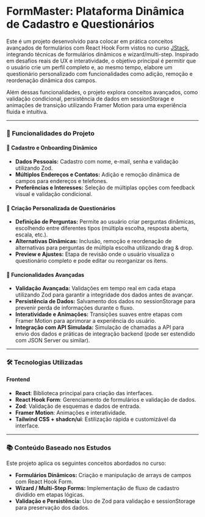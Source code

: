 # FormMaster: Plataforma Dinâmica de Cadastro e Questionários

Este é um projeto desenvolvido para colocar em prática conceitos avançados de formulários com React Hook Form vistos no curso [JStack](https://jstack.com.br), integrando técnicas de formulários dinâmicos e wizard/multi-step. Inspirado em desafios reais de UX e interatividade, o objetivo principal é permitir que o usuário crie um perfil completo e, ao mesmo tempo, elabore um questionário personalizado com funcionalidades como adição, remoção e reordenação dinâmica dos campos.

Além dessas funcionalidades, o projeto explora conceitos avançados, como validação condicional, persistência de dados em sessionStorage e animações de transição utilizando Framer Motion para uma experiência fluida e intuitiva.

---

### 🔧 Funcionalidades do Projeto

#### 👤 Cadastro e Onboarding Dinâmico
- **Dados Pessoais:** Cadastro com nome, e-mail, senha e validação utilizando Zod.
- **Múltiplos Endereços e Contatos:** Adição e remoção dinâmica de campos para endereços e telefones.
- **Preferências e Interesses:** Seleção de múltiplas opções com feedback visual e validação condicional.

#### 📝 Criação Personalizada de Questionários
- **Definição de Perguntas:** Permite ao usuário criar perguntas dinâmicas, escolhendo entre diferentes tipos (múltipla escolha, resposta aberta, escala, etc.).
- **Alternativas Dinâmicas:** Inclusão, remoção e reordenação de alternativas para perguntas de múltipla escolha utilizando drag & drop.
- **Preview e Ajustes:** Etapa de revisão onde o usuário visualiza o questionário completo e pode editar ou reorganizar os itens.

#### 🚀 Funcionalidades Avançadas
- **Validação Avançada:** Validações em tempo real em cada etapa utilizando Zod para garantir a integridade dos dados antes de avançar.
- **Persistência de Dados:** Salvamento dos dados no sessionStorage para prevenir perda de informações durante o fluxo.
- **Interatividade e Animações:** Transições suaves entre etapas com Framer Motion para aprimorar a experiência do usuário.
- **Integração com API Simulada:** Simulação de chamadas a API para envio dos dados e práticas de integração backend (pode ser estendido com JSON Server ou similar).

---

### 🛠️ Tecnologias Utilizadas

#### Frontend
- **React**: Biblioteca principal para criação das interfaces.
- **React Hook Form**: Gerenciamento de formulários e validação de dados.
- **Zod**: Validação de esquemas e dados de entrada.
- **Framer Motion**: Animações e interatividade.
- **Tailwind CSS + shadcn/ui**: Estilização rápida e customizável da interface.

---

### 📚 Conteúdo Baseado nos Estudos

Este projeto aplica os seguintes conceitos abordados no curso:
- **Formulários Dinâmicos:** Criação e manipulação de arrays de campos com React Hook Form.
- **Wizard / Multi-Step Forms:** Implementação de fluxo de cadastro dividido em etapas lógicas.
- **Validação e Persistência:** Uso de Zod para validação e sessionStorage para preservação dos dados.

